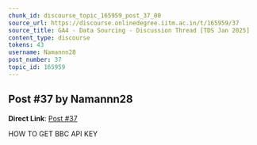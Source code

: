 ```yaml
---
chunk_id: discourse_topic_165959_post_37_00
source_url: https://discourse.onlinedegree.iitm.ac.in/t/165959/37
source_title: GA4 - Data Sourcing - Discussion Thread [TDS Jan 2025]
content_type: discourse
tokens: 43
username: Namannn28
post_number: 37
topic_id: 165959
---
```


## Post #37 by Namannn28

**Direct Link**: [Post #37](https://discourse.onlinedegree.iitm.ac.in/t/165959/37)

HOW TO GET BBC API KEY
